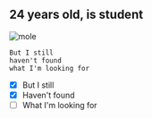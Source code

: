 ## 24 years old, is student

![mole](https://github.com/user-attachments/assets/701b266d-05a5-4c6e-96e0-6796a408d0be)

```U2
But I still
haven't found
what I'm looking for
```
- [x] But I still
- [x] Haven't found
- [ ] What I'm looking for

<!--
**Purestone/Purestone** is a ✨ _special_ ✨ repository because its `README.md` (this file) appears on your GitHub profile.

Here are some ideas to get you started:

- 🔭 I’m currently working on ...
- 🌱 I’m currently learning ...
- 👯 I’m looking to collaborate on ...
- 🤔 I’m looking for help with ...
- 💬 Ask me about ...
- 📫 How to reach me: ...
- 😄 Pronouns: ...
- ⚡ Fun fact: ...
-->
